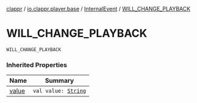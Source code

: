 [clappr](../../index.md) / [io.clappr.player.base](../index.md) / [InternalEvent](index.md) / [WILL_CHANGE_PLAYBACK](./-w-i-l-l_-c-h-a-n-g-e_-p-l-a-y-b-a-c-k.md)

# WILL_CHANGE_PLAYBACK

`WILL_CHANGE_PLAYBACK`

### Inherited Properties

| Name | Summary |
|---|---|
| [value](value.md) | `val value: `[`String`](https://kotlinlang.org/api/latest/jvm/stdlib/kotlin/-string/index.html) |
